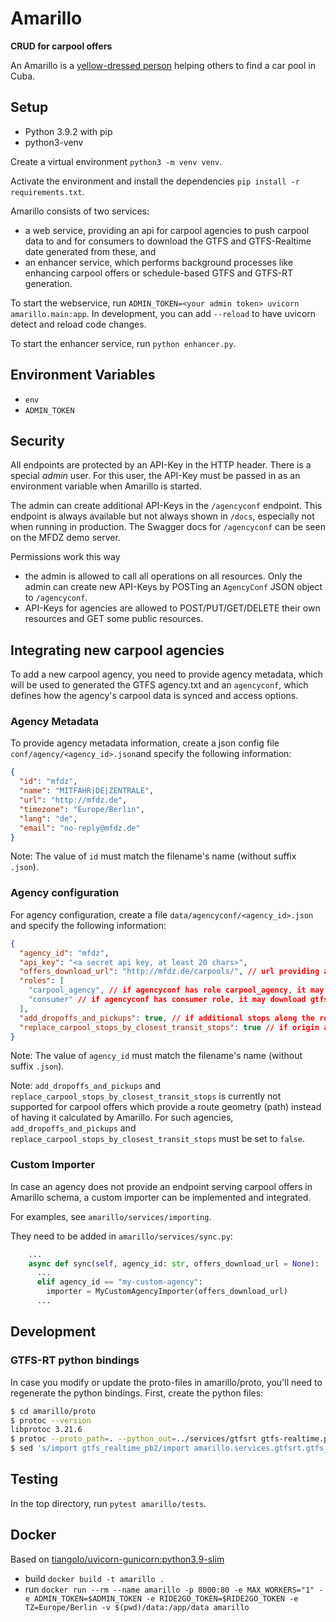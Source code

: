 # Amarillo

**CRUD for carpool offers**

An Amarillo is a [yellow-dressed person](https://oncubanews.com/canaldigital/galerias/por-el-camino/los-amarillos/) helping others to find a car pool in Cuba. 

## Setup

- Python 3.9.2 with pip
- python3-venv

Create a virtual environment `python3 -m venv venv`.

Activate the environment and install the dependencies `pip install -r requirements.txt`.

Amarillo consists of two services: 

* a web service, providing an api for carpool agencies to push carpool data to and for consumers to download the GTFS and GTFS-Realtime date generated from these, and
* an enhancer service, which performs background processes like enhancing carpool offers or schedule-based GTFS and GTFS-RT generation.

To start the webservice, run `ADMIN_TOKEN=<your admin token> uvicorn amarillo.main:app`. In development, you can add `--reload` to have uvicorn detect and reload code changes. 

To start the enhancer service, run `python enhancer.py`.

## Environment Variables

- `env`
- `ADMIN_TOKEN`

## Security

All endpoints are protected by an API-Key in the HTTP header. 
There is a special *admin* user. 
For this user, the API-Key must be passed in as an environment variable when 
Amarillo is started.

The admin can create additional API-Keys in the `/agencyconf` endpoint. This 
endpoint is always available but not always shown in `/docs`, especially not
when running in production. 
The Swagger docs for `/agencyconf` can be seen on the MFDZ demo server. 

Permissions work this way
- the admin is allowed to call all operations on all resources. Only the admin
  can create new API-Keys by POSTing an `AgencyConf` JSON object to `/agencyconf`. 
- API-Keys for agencies are allowed to POST/PUT/GET/DELETE their own 
  resources and GET some public resources.  

## Integrating new carpool agencies

To add a new carpool agency, you need to provide agency metadata, which will be used to generated the GTFS agency.txt and an `agencyconf`, which defines how the agency's carpool 
data is synced and access options. 

### Agency Metadata
To provide agency metadata information, create a json config file `conf/agency/<agency_id>.json`and specify the following information:

```json
{
  "id": "mfdz",
  "name": "MITFAHR|DE|ZENTRALE",
  "url": "http://mfdz.de",
  "timezone": "Europe/Berlin",
  "lang": "de",
  "email": "no-reply@mfdz.de"
}
```

Note: The value of `id` must match the filename's name (without suffix `.json`).

### Agency configuration

For agency configuration, create a file `data/agencyconf/<agency_id>.json` and specify the following information:

```json
{
  "agency_id": "mfdz", 
  "api_key": "<a secret api key, at least 20 chars>",
  "offers_download_url": "http://mfdz.de/carpools/", // url providing an endpoint serving a json array of carpool offers according to Amarillo carpool schema 
  "roles": [
    "carpool_agency", // if agencyconf has role carpool_agency, it may push carpool offers
    "consumer" // if agencyconf has consumer role, it may download gtfs and gtfs-rt data
  ],
  "add_dropoffs_and_pickups": true, // if additional stops along the route should be added, default is true
  "replace_carpool_stops_by_closest_transit_stops": true // if origin and destination should be snapped to closest stop, default is true.
}
```

Note: The value of `agency_id` must match the filename's name (without suffix `.json`).

Note: `add_dropoffs_and_pickups` and `replace_carpool_stops_by_closest_transit_stops` is currently not supported for carpool offers which provide a route geometry (path) instead of having it calculated by Amarillo. For such agencies, `add_dropoffs_and_pickups` and `replace_carpool_stops_by_closest_transit_stops` must be set to `false`.

### Custom Importer
In case an agency does not provide an endpoint serving carpool offers in Amarillo schema, 
a custom importer can be implemented and integrated.

For examples, see `amarillo/services/importing`.

They need to be added in `amarillo/services/sync.py`:

```python
    ...
    async def sync(self, agency_id: str, offers_download_url = None):
      ...  
      elif agency_id == "my-custom-agency":
        importer = MyCustomAgencyImporter(offers_download_url)
      ...
```

## Development

### GTFS-RT python bindings

In case you modify or update the proto-files in amarillo/proto, you'll need to regenerate the python bindings. First, create the python files:

```sh
$ cd amarillo/proto
$ protoc --version
libprotoc 3.21.6
$ protoc --proto_path=. --python_out=../services/gtfsrt gtfs-realtime.proto realtime_extension.proto
$ sed 's/import gtfs_realtime_pb2/import amarillo.services.gtfsrt.gtfs_realtime_pb2/g' ../services/gtfsrt/realtime_extension_pb2.py | sponge ../services/gtfsrt/realtime_extension_pb2.py
```

## Testing

In the top directory, run `pytest amarillo/tests`.

## Docker

Based on [tiangolo/uvicorn-gunicorn:python3.9-slim](https://github.com/tiangolo/uvicorn-gunicorn-docker)

- build `docker build -t amarillo .`
- run `docker run --rm --name amarillo -p 8000:80 -e MAX_WORKERS="1" -e ADMIN_TOKEN=$ADMIN_TOKEN -e RIDE2GO_TOKEN=$RIDE2GO_TOKEN -e TZ=Europe/Berlin -v $(pwd)/data:/app/data amarillo`
